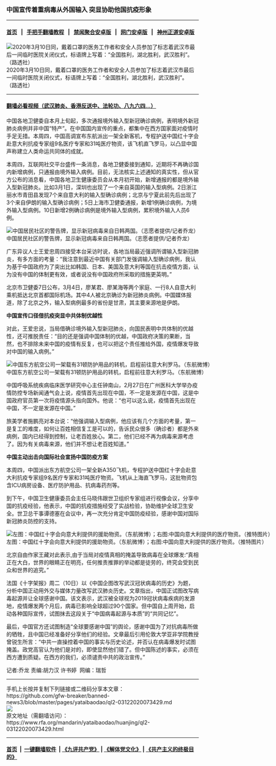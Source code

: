 ### 中国宣传着重病毒从外国输入  突显协助他国抗疫形象
------------------------

#### [首页](https://github.com/gfw-breaker/banned-news3/blob/master/README.md) &nbsp;&nbsp;|&nbsp;&nbsp; [手把手翻墙教程](https://github.com/gfw-breaker/guides/wiki) &nbsp;&nbsp;|&nbsp;&nbsp; [禁闻聚合安卓版](https://github.com/gfw-breaker/bn-android) &nbsp;&nbsp;|&nbsp;&nbsp; [网门安卓版](https://github.com/oGate2/oGate) &nbsp;&nbsp;|&nbsp;&nbsp; [神州正道安卓版](https://github.com/SzzdOgate/update) 



<div id="headerimg">
 <img alt="
2020年3月10日同，戴着口罩的医务工作者和安全人员参加了标志着武汉市最后一间临时医院关闭仪式，标语牌上写着：“全国胜利，湖北胜利，武汉胜利”。 （路透社）" src="https://www.rfa.org/mandarin/yataibaodao/huanjing/ql2-03122020073429.html/2020-03-11T024550Z_782326524_RC2EHF92AZDE_RTRMADP_3_HEALTH-CORONAVIRUS-CHINA-PROPAGANDA.JPG/@@images/be7ba197-db1e-4d03-a481-f91b300f040b.jpeg" title="
2020年3月10日同，戴着口罩的医务工作者和安全人员参加了标志着武汉市最后一间临时医院关闭仪式，标语牌上写着：“全国胜利，湖北胜利，武汉胜利”。 （路透社）"/>
 <div id="headerimgcontents">
  <div id="headerimgcaption">
   <span>
    2020年3月10日同，戴着口罩的医务工作者和安全人员参加了标志着武汉市最后一间临时医院关闭仪式，标语牌上写着：“全国胜利，湖北胜利，武汉胜利”。 （路透社）
   </span>
   <!-- zoomattribute -->
  </div>
  <!-- headerimgcaption -->
 </div>
 <!-- headerimagecontents -->
</div>

<hr/>


#### [翻墙必看视频（武汉肺炎、香港反送中、法轮功、八九六四...）](https://github.com/gfw-breaker/banned-news3/blob/master/pages/link3.md)

<div id="storytext">
 <div>
  <div class="slot_header">
  </div>
 </div>
 <p>
  中国各地卫健委自本月上旬起，多次通报境外输入型新冠确诊病例，表明境外新冠肺炎病例并非中国“特产”。在中国国内宣传的重点，都集中在西方国家面对疫情时手足无措。本周四，中国高调宣布东航派出一架全新客机，专程护送中国红十字会赴意大利抗疫专家组9名医疗专家和31吨医疗物资，该飞机直飞罗马，以凸显中国声称建立人类命运共同体的成就。
 </p>
 <p>
  本周四，互联网社交平台盛传一条消息，各地卫健委接到通知，近期将不再确诊国内新增病例，只通报由境外输入病例。目前，无法核实上述通知的真实性，但从官方公布的消息看，中国各地卫生健康委员会从本月初开始，新增通报的都是境外输入型新冠肺炎。比如3月1日，深圳也出现了一个来自英国的输入型病例。2日浙江丽水市青田县发现7个来自意大利的输入型确诊病例；北京与宁夏此前先后出现了3个来自伊朗的输入型确诊病例；5日上海市卫健委通报，新增1例确诊病例，为境外输入型病例。10日新增2例确诊病例是境外输入型病例，累积境外输入人员6例。
 </p>
 <p>
 </p>
 <p>
 </p>
 <p>
 </p>
 <p>
  <div class="image-inline captioned" style="width:1500px;">
   <div style="width:1500px;">
    <img alt="中国居民社区的警告牌，显示新冠病毒来自日韩两国。（志愿者提供/记者乔龙）" src="https://www.rfa.org/mandarin/yataibaodao/huanjing/ql2-03122020073429.html/m0312-ql2p1.jpg" title="中国居民社区的警告牌，显示新冠病毒来自日韩两国。（志愿者提供/记者乔龙）"/>
   </div>
   <div class="image-caption">
    <span style="width:1500px;">
     中国居民社区的警告牌，显示新冠病毒来自日韩两国。（志愿者提供/记者乔龙）
    </span>
    <span class="copyright">
    </span>
   </div>
  </div>
 </p>
 <p>
  广东异议人士王爱忠周四接受本台采访时说，各地当局最近强调所谓输入型新冠肺炎，有多方面的考量：“我注意到最近中国有关部门发强调输入型确诊病例，我认为基于中国政府为了突出比如韩国、日本、美国及意大利等国在抗击疫情方面，认为没有中国的体制更有效，或者说没有中国政府所采取的措施更英明。”
 </p>
 <p>
  北京市卫健委7日公布，3月4日，廖某君、廖某海等两个家庭、一行8人自意大利乘机抵达北京首都国际机场。其中4人被北京确诊为新冠肺炎病例。中国媒体报道，除了北京之外，输入型病例最多的省份是甘肃，其主要来源地是伊朗。
 </p>
 <p>
  <b>
   中国宣传口径借抗疫突显中共体制优越性
  </b>
 </p>
 <p>
  对此，王爱忠说，当局借确诊境外输入型新冠肺炎，向国民表明中共体制的优越性，还可推脱责任：“目的还是强调中国体制的优越，中国政府决策的果断，当然，也不排除未来中国的疫情有反复，也可以把这个责任推给外国，疫情爆发导致对中国的输入病例。”
 </p>
 <p>
 </p>
 <p>
  <div class="image-inline captioned" style="width:1500px;">
   <div style="width:1500px;">
    <img alt="中国东方航空公司一架载有31顿防护用品的转机，启程前往意大利罗马。（东航微博）" src="https://www.rfa.org/mandarin/yataibaodao/huanjing/ql2-03122020073429.html/m0312-ql2p2.jpg" title="中国东方航空公司一架载有31顿防护用品的转机，启程前往意大利罗马。（东航微博）"/>
   </div>
   <div class="image-caption">
    <span style="width:1500px;">
     中国东方航空公司一架载有31顿防护用品的转机，启程前往意大利罗马。（东航微博）
    </span>
    <span class="copyright">
    </span>
   </div>
  </div>
 </p>
 <p>
  中国呼吸系统疾病临床医学研究中心主任钟南山，2月27日在广州医科大学举办疫情防控专场新闻通气会上说，疫情首先出现在中国，不一定是发源在中国，这是中国政府官员第一次将疫情源头指向国外。他说：“也可以这么说，疫情首先出现在中国，不一定是发源在中国。”
 </p>
 <p>
  旅美学者施鹏亮对本台说：“他强调输入型病例，他应该有几个方面的考量，第一是复工的难度，如何让百姓相信复工是可以的，告诉民众很多（确诊者）都是外来病例，国内已经得到控制，让老百姓放心。第二，他们已经不再为病毒来源考虑了。因为有关病毒来源，他们并不想让老百姓知道。”
 </p>
 <p>
  <b>
   中国主动出击向国际社会宣扬中国防疫方案
  </b>
 </p>
 <p>
  本周四，中国派出东方航空公司一架全新A350飞机，专程护送中国红十字会赴意大利抗疫专家组9名医疗专家和31吨医疗物资。飞机从上海直飞罗马，这批物资包含ICU病房设备、医疗防护用品、抗病毒药剂等。
 </p>
 <p>
  到下午，中国卫生健康委员会主任马晓伟跟世卫组织专家组进行视像会议，分享中国的抗疫经验，他表示，中国的抗疫措施经受了实战检验，协助维护全球卫生安全。世卫总干事谭德塞在会议中，再一次充分肯定中国防疫经验，感谢中国对国际新冠肺炎防控的支持。
 </p>
 <p>
 </p>
 <p>
  <div class="image-inline captioned" style="width:1500px;">
   <div style="width:1500px;">
    <img alt="左图：中国红十字会向意大利提供的援助物资。（东航微博）；右图:中国向意大利提供的医疗物资。（推特图片）" src="https://www.rfa.org/mandarin/yataibaodao/huanjing/ql2-03122020073429.html/m0312-ql2p3.jpg" title="左图：中国红十字会向意大利提供的援助物资。（东航微博）；右图:中国向意大利提供的医疗物资。（推特图片）"/>
   </div>
   <div class="image-caption">
    <span style="width:1500px;">
     左图：中国红十字会向意大利提供的援助物资。（东航微博）；右图:中国向意大利提供的医疗物资。（推特图片）
    </span>
    <span class="copyright">
    </span>
   </div>
  </div>
 </p>
 <p>
  北京自由作家王藏对此表示,由于当局对疫情真相的掩盖导致病毒在全球爆发:“真相正在大白，世界的眼睛正在明亮，任何推责推罪的举动都是徒劳的，终究会受到民众和世界的追究。”
 </p>
 <p>
  法国《十字架报》周二（10日）以《中国企图改写武汉冠状病毒的历史》为题，分析中国正动用外交与媒体力量改写武汉肺炎历史。文章指出，中国正试图改写病毒起源并让全球感谢中国。该文表示，武汉被全球视为2019冠状病毒疾病的发源地，疫情爆发两个月后，病毒已影响全球超过90个国家。但中国自上周开始，启动各种国际宣传，试图抹去这段关于“中国病毒起源与本质”的“共同记忆”。
 </p>
 <p>
  最后，中国官方还试图制造“全球要感谢中国”的舆论，感谢中国为了对抗病毒所做的牺牲，且中国已经准备好分享他们的经验。文章最后引用伦敦大学亚非学院教授曾锐生所言：“中共一直操控着中国的事实与历史论述，并否认在病毒爆发时试图掩盖。政党高官认为他们是对的，即使显然他们错了。但中国陈述的事实，必须在西方遭到质疑。在西方的我们，必须谴责中共的政治宣传。”
 </p>
 <p>
 </p>
 <p>
  记者:乔龙 责编:胡力汉 许书婷  网编：瑞哲
 </p>
</div>

<hr/>
手机上长按并复制下列链接或二维码分享本文章：<br/>
https://github.com/gfw-breaker/banned-news3/blob/master/pages/yataibaodao/ql2-03122020073429.md <br/>
<a href='https://github.com/gfw-breaker/banned-news3/blob/master/pages/yataibaodao/ql2-03122020073429.md'><img src='https://github.com/gfw-breaker/banned-news3/blob/master/pages/yataibaodao/ql2-03122020073429.md.png'/></a> <br/>
原文地址（需翻墙访问）：https://www.rfa.org/mandarin/yataibaodao/huanjing/ql2-03122020073429.html


------------------------
#### [首页](https://github.com/gfw-breaker/banned-news3/blob/master/README.md) &nbsp;|&nbsp; [一键翻墙软件](https://github.com/gfw-breaker/nogfw/blob/master/README.md) &nbsp;| [《九评共产党》](https://github.com/gfw-breaker/9ping.md/blob/master/README.md#九评之一评共产党是什么) | [《解体党文化》](https://github.com/gfw-breaker/jtdwh.md/blob/master/README.md) | [《共产主义的终极目的》](https://github.com/gfw-breaker/gczydzjmd.md/blob/master/README.md)


<img src='http://gfw-breaker.win/banned-news3/pages/yataibaodao/ql2-03122020073429.md' width='0px' height='0px'/>